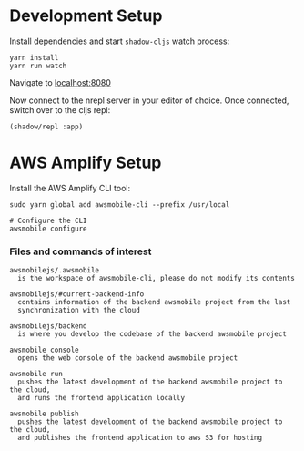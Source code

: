 # Development Setup

Install dependencies and start `shadow-cljs` watch process:

```
yarn install
yarn run watch
```

Navigate to [localhost:8080](http://localhost:8080)

Now connect to the nrepl server in your editor of choice. Once connected,
switch over to the cljs repl:

```
(shadow/repl :app)
```

# AWS Amplify Setup

Install the AWS Amplify CLI tool:

```
sudo yarn global add awsmobile-cli --prefix /usr/local

# Configure the CLI
awsmobile configure
```

### Files and commands of interest

```
awsmobilejs/.awsmobile
  is the workspace of awsmobile-cli, please do not modify its contents

awsmobilejs/#current-backend-info
  contains information of the backend awsmobile project from the last
  synchronization with the cloud

awsmobilejs/backend
  is where you develop the codebase of the backend awsmobile project

awsmobile console
  opens the web console of the backend awsmobile project

awsmobile run
  pushes the latest development of the backend awsmobile project to the cloud,
  and runs the frontend application locally

awsmobile publish
  pushes the latest development of the backend awsmobile project to the cloud,
  and publishes the frontend application to aws S3 for hosting
```
